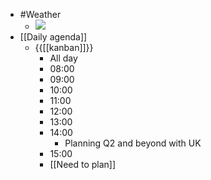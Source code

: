 - #Weather
    - ![](https://firebasestorage.googleapis.com/v0/b/firescript-577a2.appspot.com/o/imgs%2Fapp%2FDavidsroam%2FKtS_G2uaBt.png?alt=media&token=1d426c45-fd76-4ca1-bd09-b8a6d69145dc)
- [[Daily agenda]]
    - {{[[kanban]]}}
        - All day
        - 08:00
        - 09:00
        - 10:00
        - 11:00
        - 12:00
        - 13:00
        - 14:00
            - Planning Q2 and beyond with UK
        - 15:00
        - [[Need to plan]]
